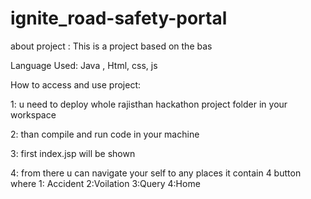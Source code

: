 # ignite_road-safety-portal

about project : This is a project based on the bas 

 Language Used:
Java , Html, css, js

How to access and use project:

1:
u need to deploy whole rajisthan hackathon project folder in your workspace

2:
than compile and run code in your machine

3:
first index.jsp will be shown

4:
from there u can navigate your self to any places
 it contain 4 button where 
 1: Accident 2:Voilation 
 3:Query     4:Home
 


